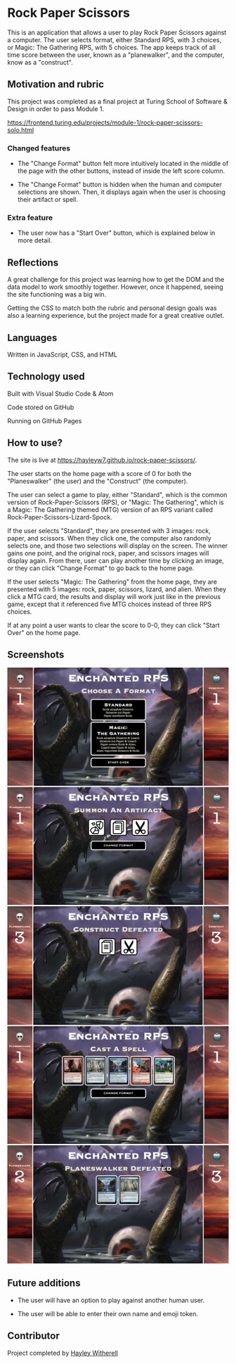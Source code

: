 # Rock Paper Scissors

This is an application that allows a user to play Rock Paper Scissors against a computer. The user selects format, either Standard RPS, with 3 choices, or Magic: The Gathering RPS, with 5 choices. The app keeps track of all time score between the user, known as a "planewalker", and the computer, know as a "construct".

## Motivation and rubric

This project was completed as a final project at Turing School of Software & Design in order to pass Module 1.

https://frontend.turing.edu/projects/module-1/rock-paper-scissors-solo.html

### Changed features

* The "Change Format" button felt more intuitively located in the middle of the page with the other buttons, instead of inside the left score column.

* The "Change Format" button is hidden when the human and computer selections are shown. Then, it displays again when the user is choosing their artifact or spell.

### Extra feature

* The user now has a "Start Over" button, which is explained below in more detail.

## Reflections

A great challenge for this project was learning how to get the DOM and the data model to work smoothly together. However, once it happened, seeing the site functioning was a big win.

Getting the CSS to match both the rubric and personal design goals was also a learning experience, but the project made for a great creative outlet.

## Languages

Written in JavaScript, CSS, and HTML

## Technology used

Built with Visual Studio Code & Atom

Code stored on GitHub

Running on GitHub Pages

## How to use?

The site is live at https://hayleyw7.github.io/rock-paper-scissors/.

The user starts on the home page with a score of 0 for both the "Planeswalker" (the user) and the "Construct" (the computer).

The user can select a game to play, either "Standard", which is the common version of Rock-Paper-Scissors (RPS), or "Magic: The Gathering", which is a Magic: The Gathering themed (MTG) version of an RPS variant called Rock-Paper-Scissors-Lizard-Spock.

If the user selects "Standard", they are presented with 3 images: rock, paper, and scissors. When they click one, the computer also randomly selects one, and those two selections will display on the screen. The winner gains one point, and the original rock, paper, and scissors images will display again. From there, user can play another time by clicking an image, or they can click "Change Format" to go back to the home page.

If the user selects "Magic: The Gathering" from the home page, they are presented with 5 images: rock, paper, scissors, lizard, and alien. When they click a MTG card, the results and display will work just like in the previous game, except that it referenced five MTG choices instead of three RPS choices.

If at any point a user wants to clear the score to 0-0, they can click "Start Over" on the home page.

## Screenshots

![Home](assets/ss-home.png)
![Rock-Paper-Scissors Game](assets/ss-rps-game.png)
![Rock-Paper-Scissors Selections](assets/ss-rps-selections.png)
![Magic: The Gathering Game](assets/ss-mtg-game.png)
![Magic: The Gathering Selections](assets/ss-mtg-selections.png)

## Future additions

* The user will have an option to play against another human user.

* The user will be able to enter their own name and emoji token.

## Contributor

Project completed by [Hayley Witherell](https://github.com/hayleyw7)
